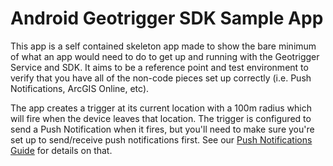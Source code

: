 # Android Geotrigger SDK Sample App

This app is a self contained skeleton app made to show the bare minimum of what an app would need to do to get up and running with the Geotrigger Service and SDK. It aims to be a reference point and test environment to verify that you have all of the non-code pieces set up correctly (i.e. Push Notifications, ArcGIS Online, etc).

The app creates a trigger at its current location with a 100m radius which will fire when the device leaves that location. The trigger is configured to send a Push Notification when it fires, but you'll need to make sure you're set up to send/receive push notifications first. See our [Push Notifications Guide][push-notifications-docs] for details on that.


[push-notifications-docs]:https://developers.arcgis.com/geotriggers/ios-push-notifications
